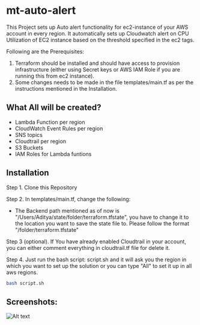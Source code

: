 # mt-auto-alert

This Project sets up Auto alert functionality for ec2-instance of your AWS account in every region.
It automatically sets up Cloudwatch alert on CPU Utilization of EC2 instance based on the threshold specified in the ec2 tags.


Following are the Prerequisites:

1. Terraform should be installed and should have access to provision infrastructure (either using Secret keys or AWS IAM Role if you are running this from ec2 instance).
2. Some changes needs to be made in the file templates/main.tf as per the instructions mentioned in the Installation.


## What All will be created?

* Lambda Function per region
* CloudWatch Event Rules per region
* SNS topics
* Cloudtrail per region
* S3 Buckets
* IAM Roles for Lambda funtions

## Installation

Step 1. Clone this Repository

Step 2. In templates/main.tf, change the following:
  *  The Backend path mentioned as of now is "/Users/Aditya/state/folder/terraform.tfstate", you have to change it to the location you want to save the state file to. Please follow the format "<your location>/folder/terraform.tfstate"

Step 3 (optional). If You have already enabled Cloudtrail in your account, you can either comment everything in cloudtrail.tf file for delete it.

Step 4. Just run the bash script: script.sh and it will ask you the region in which you want to set up the solution or you can type "All" to set it up in all aws regions.

```bash
bash script.sh
```

## Screenshots:


![Alt text](./screenshots/t1.png?raw=true "Terraform and Ansible in action")
